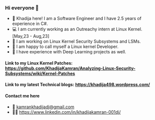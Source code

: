 ### Hi everyone 👋

- 🔭 Khadija here! I am a Software Engineer and I have 2.5 years of experience in C#.
- 💻 I am currently working as an Outreachy intern at Linux Kernel. [May,23 - Aug,23]
- 🌱 I am working on Linux Kernel Security Subsystems and LSMs.
- 🤩 I am happy to call myself a Linux kernel Developer.
- 👾 I have experience with Deep Learning projects as well.

#### Link to my Linux Kernel Patches: https://github.com/KhadijaKamran/Analyzing-Linux-Security-Subsystems/wiki/Kernel-Patches

#### Link to my latest Technical blogs: https://khadija498.wordpress.com/
#### Contact me here
 - 📧 kamrankhadijadj@gmail.com
 - 💁‍♀️ https://www.linkedin.com/in/khadijakamran-001dj/
